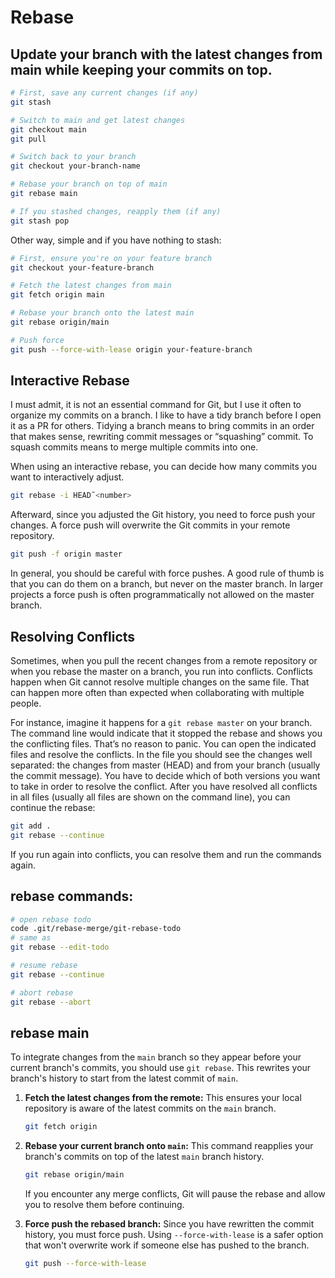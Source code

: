 # Rebase

## Update your branch with the latest changes from main while keeping your commits on top.

```sh
# First, save any current changes (if any)
git stash

# Switch to main and get latest changes
git checkout main
git pull

# Switch back to your branch
git checkout your-branch-name

# Rebase your branch on top of main
git rebase main

# If you stashed changes, reapply them (if any)
git stash pop
```

Other way, simple and if you have nothing to stash:

```sh
# First, ensure you're on your feature branch
git checkout your-feature-branch

# Fetch the latest changes from main
git fetch origin main

# Rebase your branch onto the latest main
git rebase origin/main

# Push force
git push --force-with-lease origin your-feature-branch
```

## Interactive Rebase

I must admit, it is not an essential command for Git, but I use it often to organize my commits on a branch. I like to have a tidy branch before I open it as a PR for others. Tidying a branch means to bring commits in an order that makes sense, rewriting commit messages or “squashing” commit. To squash commits means to merge multiple commits into one.

When using an interactive rebase, you can decide how many commits you want to interactively adjust.

```sh
git rebase -i HEAD˜<number>
```

Afterward, since you adjusted the Git history, you need to force push your changes. A force push will overwrite the Git commits in your remote repository.

```sh
git push -f origin master
```

In general, you should be careful with force pushes. A good rule of thumb is that you can do them on a branch, but never on the master branch. In larger projects a force push is often programmatically not allowed on the master branch.

## Resolving Conflicts

Sometimes, when you pull the recent changes from a remote repository or when you rebase the master on a branch, you run into conflicts. Conflicts happen when Git cannot resolve multiple changes on the same file. That can happen more often than expected when collaborating with multiple people.

For instance, imagine it happens for a `git rebase master` on your branch. The command line would indicate that it stopped the rebase and shows you the conflicting files. That’s no reason to panic. You can open the indicated files and resolve the conflicts. In the file you should see the changes well separated: the changes from master (HEAD) and from your branch (usually the commit message). You have to decide which of both versions you want to take in order to resolve the conflict. After you have resolved all conflicts in all files (usually all files are shown on the command line), you can continue the rebase:

```sh
git add .
git rebase --continue
```

If you run again into conflicts, you can resolve them and run the commands again.

## rebase commands:

```sh
# open rebase todo
code .git/rebase-merge/git-rebase-todo
# same as
git rebase --edit-todo

# resume rebase
git rebase --continue

# abort rebase
git rebase --abort
```

## rebase main

To integrate changes from the `main` branch so they appear before your current branch's commits, you should use `git rebase`. This rewrites your branch's history to start from the latest commit of `main`.

1.  **Fetch the latest changes from the remote:**
    This ensures your local repository is aware of the latest commits on the `main` branch.

    ```bash
    git fetch origin
    ```

2.  **Rebase your current branch onto `main`:**
    This command reapplies your branch's commits on top of the latest `main` branch history.

    ```bash
    git rebase origin/main
    ```

    If you encounter any merge conflicts, Git will pause the rebase and allow you to resolve them before continuing.

3.  **Force push the rebased branch:**
    Since you have rewritten the commit history, you must force push. Using `--force-with-lease` is a safer option that won't overwrite work if someone else has pushed to the branch.

    ```bash
    git push --force-with-lease
    ```
